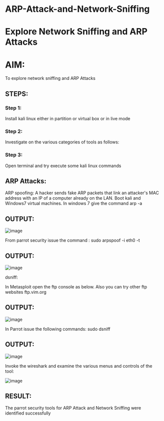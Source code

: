 # ARP-Attack-and-Network-Sniffing
# Explore Network Sniffing and ARP Attacks

# AIM:

To explore network sniffing and ARP Attacks

## STEPS:

### Step 1:

Install kali linux either in partition or virtual box or in live mode

### Step 2:

Investigate on the various categories of tools as follows:


### Step 3:
Open terminal and try execute some kali linux commands

## ARP Attacks:  
ARP spoofing: A hacker sends fake ARP packets that link an attacker's MAC address with an IP of a computer already on the LAN. 
Boot kali and Windows7 virtual machines.
In windows 7 give the command arp -a
## OUTPUT:

![image](https://github.com/user-attachments/assets/0502c626-1500-462e-b052-754a539e8ac1)


From parrot security issue the command :
sudo arpspoof -i eth0 -t <target system> <gateway>
## OUTPUT:

![image](https://github.com/user-attachments/assets/54c5e341-cec9-47c0-b784-b9c2e66a2934)


 dsniff:






In Metasploit open the ftp console as below. Also you can try other ftp websites ftp.vim.org
## OUTPUT:

![image](https://github.com/user-attachments/assets/4990e795-4a95-41f5-a1f8-a4d872ab80c3)



In Parrot issue the following commands:
sudo dsniff
## OUTPUT:

![image](https://github.com/user-attachments/assets/e536adc8-e777-4638-a4ad-aed6bd249e4c)



Invoke the wireshark and examine the various menus  and controls of the tool:

![image](https://github.com/user-attachments/assets/b6a3b5a3-25f7-4b82-b3f5-bc1f49d6d15b)


## RESULT:
The parrot security tools for ARP Attack and Network Sniffing were identified successfully
